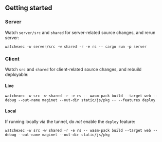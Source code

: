## Getting started

### Server

Watch `server/src` and `shared` for server-related source changes, and rerun server:

```watchexec -w server/src -w shared -r -e rs -- cargo run -p server```

### Client

Watch `src` and `shared` for client-related source changes, and rebuild deployable:

#### Live

```watchexec -w src -w shared -r -e rs -- wasm-pack build --target web --debug --out-name maginet --out-dir static/js/pkg -- --features deploy```

#### Local

If running locally via the tunnel, do _not_ enable the `deploy` feature:

```watchexec -w src -w shared -r -e rs -- wasm-pack build --target web --debug --out-name maginet --out-dir static/js/pkg```
